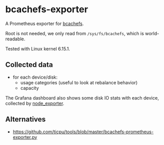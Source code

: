 # bcachefs-exporter

A Prometheus exporter for [bcachefs](https://bcachefs.org/).

Root is not needed, we only read from `/sys/fs/bcachefs`, which is world-readable.

Tested with Linux kernel 6.15.1.

## Collected data
- for each device/disk:
  - usage categories (useful to look at rebalance behavior)
  - capacity

The Grafana dashboard also shows some disk IO stats with each device, collected by [node_exporter](https://github.com/prometheus/node_exporter).

## Alternatives
- <https://github.com/ticpu/tools/blob/master/bcachefs-prometheus-exporter.py>
